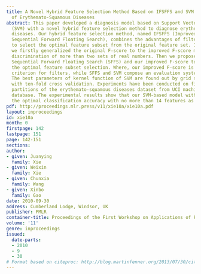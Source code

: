 ```yaml
---
title: A Novel Hybrid Feature Selection Method Based on IFSFFS and SVM for the Diagnosis
  of Erythemato-Squamous Diseases
abstract: This paper developed a diagnosis model based on Support Vector Machines
  (SVM) with a novel hybrid feature selection method to diagnose erythemato-squamous
  diseases. Our hybrid feature selection method, named IFSFFS (Improved F-score and
  Sequential Forward Floating Search), combines the advantages of filters and wrappers
  to select the optimal feature subset from the original feature set. In our IFSFFS,
  we firstly generalized the original F-score to the improved F-score measuring the
  discrimination of more than two sets of real numbers. Then we proposed to combine
  Sequential Forward Floating Search (SFFS) and our improved F-score to accomplish
  the optimal feature subset selection. Where, our improved F-score is an evaluation
  criterion for filters, while SFFS and SVM compose an evaluation system of wrappers.
  The best parameters of kernel function of SVM are found out by grid search technique
  with ten-fold cross validation. Experiments have been conducted on five random training-test
  partitions of the erythemato-squamous diseases dataset from UCI machine learning
  database. The experimental results show that our SVM-based model with IFSFFS achieved
  the optimal classification accuracy with no more than 14 features as well.
pdf: http://proceedings.mlr.press/v11/xie10a/xie10a.pdf
layout: inproceedings
id: xie10a
month: 0
firstpage: 142
lastpage: 151
page: 142-151
sections: 
author:
- given: Juanying
  family: Xie
- given: Weixin
  family: Xie
- given: Chunxia
  family: Wang
- given: Xinbo
  family: Gao
date: 2010-09-30
address: Cumberland Lodge, Windsor, UK
publisher: PMLR
container-title: Proceedings of the First Workshop on Applications of Pattern Analysis
volume: '11'
genre: inproceedings
issued:
  date-parts:
  - 2010
  - 9
  - 30
# Format based on citeproc: http://blog.martinfenner.org/2013/07/30/citeproc-yaml-for-bibliographies/
---
```

